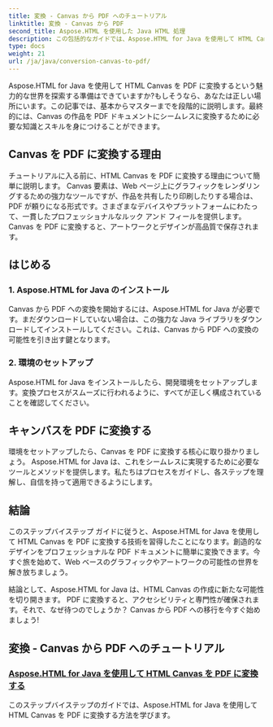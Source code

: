 ```yaml
---
title: 変換 - Canvas から PDF へのチュートリアル
linktitle: 変換 - Canvas から PDF
second_title: Aspose.HTML を使用した Java HTML 処理
description: この包括的なガイドでは、Aspose.HTML for Java を使用して HTML Canvas を PDF に変換する方法を学びます。デジタルトランスフォーメーションの技術をマスターしましょう！
type: docs
weight: 21
url: /ja/java/conversion-canvas-to-pdf/
---
```


Aspose.HTML for Java を使用して HTML Canvas を PDF に変換するという魅力的な世界を探索する準備はできていますか?もしそうなら、あなたは正しい場所にいます。この記事では、基本からマスターまでを段階的に説明します。最終的には、Canvas の作品を PDF ドキュメントにシームレスに変換するために必要な知識とスキルを身につけることができます。

## Canvas を PDF に変換する理由

チュートリアルに入る前に、HTML Canvas を PDF に変換する理由について簡単に説明します。 Canvas 要素は、Web ページ上にグラフィックをレンダリングするための強力なツールですが、作品を共有したり印刷したりする場合は、PDF が頼りになる形式です。さまざまなデバイスやプラットフォームにわたって、一貫したプロフェッショナルなルック アンド フィールを提供します。 Canvas を PDF に変換すると、アートワークとデザインが高品質で保存されます。

## はじめる

### 1. Aspose.HTML for Java のインストール

Canvas から PDF への変換を開始するには、Aspose.HTML for Java が必要です。まだダウンロードしていない場合は、この強力な Java ライブラリをダウンロードしてインストールしてください。これは、Canvas から PDF への変換の可能性を引き出す鍵となります。

### 2. 環境のセットアップ

Aspose.HTML for Java をインストールしたら、開発環境をセットアップします。変換プロセスがスムーズに行われるように、すべてが正しく構成されていることを確認してください。

## キャンバスを PDF に変換する

環境をセットアップしたら、Canvas を PDF に変換する核心に取り掛かりましょう。 Aspose.HTML for Java は、これをシームレスに実現するために必要なツールとメソッドを提供します。私たちはプロセスをガイドし、各ステップを理解し、自信を持って適用できるようにします。

## 結論

このステップバイステップ ガイドに従うと、Aspose.HTML for Java を使用して HTML Canvas を PDF に変換する技術を習得したことになります。創造的なデザインをプロフェッショナルな PDF ドキュメントに簡単に変換できます。今すぐ旅を始めて、Web ベースのグラフィックやアートワークの可能性の世界を解き放ちましょう。

結論として、Aspose.HTML for Java は、HTML Canvas の作成に新たな可能性を切り開きます。 PDF に変換すると、アクセシビリティと専門性が確保されます。それで、なぜ待つのでしょうか？ Canvas から PDF への移行を今すぐ始めましょう!
## 変換 - Canvas から PDF へのチュートリアル
### [Aspose.HTML for Java を使用して HTML Canvas を PDF に変換する](./canvas-to-pdf/)
このステップバイステップのガイドでは、Aspose.HTML for Java を使用して HTML Canvas を PDF に変換する方法を学びます。